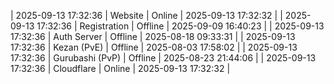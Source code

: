 | 2025-09-13 17:32:36 | Website | Online | 2025-09-13 17:32:32 |
| 2025-09-13 17:32:36 | Registration | Offline | 2025-09-09 16:40:23 |
| 2025-09-13 17:32:36 | Auth Server | Offline | 2025-08-18 09:33:31 |
| 2025-09-13 17:32:36 | Kezan (PvE) | Offline | 2025-08-03 17:58:02 |
| 2025-09-13 17:32:36 | Gurubashi (PvP) | Offline | 2025-08-23 21:44:06 |
| 2025-09-13 17:32:36 | Cloudflare | Online | 2025-09-13 17:32:32 |
